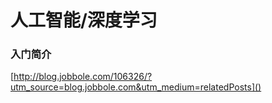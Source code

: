 # 人工智能/深度学习
### 入门简介
[http://blog.jobbole.com/106326/?utm_source=blog.jobbole.com&utm_medium=relatedPosts]()

